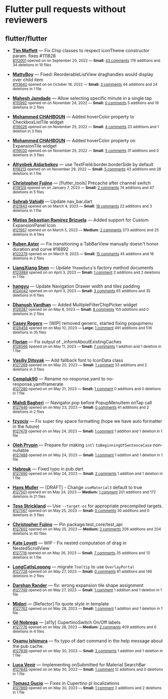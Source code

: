 # Flutter pull requests without reviewers

## flutter/flutter

* **[Tim Maffett](https://github.com/timmaffett)** &mdash; Fix Chip classes to respect iconTheme constructor param. fixes #111828<br />
    <sub>[#112001](https://github.com/flutter/flutter/pull/112001) opened on on September 20, 2022 &mdash; **Small:** [43 comments](https://github.com/flutter/flutter/pull/112001) 176 additions and 34 deletions in 10 files</sub><br />

* **[MattyBoy](https://github.com/MattyBoy4444)** &mdash; Fixed: ReorderableListView draghandles would display over child item<br />
    <sub>[#113642](https://github.com/flutter/flutter/pull/113642) opened on on October 18, 2022 &mdash; **Small:** [3 comments](https://github.com/flutter/flutter/pull/113642) 44 additions and 24 deletions in 1 file</sub><br />

* **[Mahesh Jamdade](https://github.com/maheshmnj)** &mdash; Allow selecting specific minute in a single tap<br />
    <sub>[#115992](https://github.com/flutter/flutter/pull/115992) opened on on November 24, 2022 &mdash; **Small:** [0 comments](https://github.com/flutter/flutter/pull/115992) 5 additions and 19 deletions in 2 files</sub><br />

* **[Mohammed  CHAHBOUN](https://github.com/M97Chahboun)** &mdash; Added hoverColor property to CheckboxListTile widget<br />
    <sub>[#116026](https://github.com/flutter/flutter/pull/116026) opened on on November 25, 2022 &mdash; **Small:** [4 comments](https://github.com/flutter/flutter/pull/116026) 23 additions and 1 deletion in 3 files</sub><br />

* **[Mohammed  CHAHBOUN](https://github.com/M97Chahboun)** &mdash; Added hoverColor property on ExpansionTile widget<br />
    <sub>[#116030](https://github.com/flutter/flutter/pull/116030) opened on on November 25, 2022 &mdash; **Small:** [5 comments](https://github.com/flutter/flutter/pull/116030) 31 additions and 0 deletions in 3 files</sub><br />

* **[Altynbek Aidarbekov](https://github.com/altynbek132)** &mdash; use TextField.border.borderSide by default<br />
    <sub>[#116213](https://github.com/flutter/flutter/pull/116213) opened on on November 29, 2022 &mdash; **Small:** [5 comments](https://github.com/flutter/flutter/pull/116213) 43 additions and 28 deletions in 1 file</sub><br />

* **[Christopher Fujino](https://github.com/christopherfujino)** &mdash; [flutter_tools] Precache after channel switch<br />
    <sub>[#118129](https://github.com/flutter/flutter/pull/118129) opened on on January 7, 2023 &mdash; **Small:** [2 comments](https://github.com/flutter/flutter/pull/118129) 74 additions and 47 deletions in 5 files</sub><br />

* **[Sohrab Vahidli](https://github.com/sohrabonline)** &mdash; Update nav_bar.dart<br />
    <sub>[#121943](https://github.com/flutter/flutter/pull/121943) opened on on March 4, 2023 &mdash; **Small:** [18 comments](https://github.com/flutter/flutter/pull/121943) 22 additions and 3 deletions in 1 file</sub><br />

* **[Matias Sebastian Ramirez Brizuela](https://github.com/ramirezsebas)** &mdash; Added support for Custom ExpansionPanel Icon<br />
    <sub>[#121957](https://github.com/flutter/flutter/pull/121957) opened on on March 5, 2023 &mdash; **Medium:** [2 comments](https://github.com/flutter/flutter/pull/121957) 373 additions and 25 deletions in 4 files</sub><br />

* **[Ruben Aster](https://github.com/rubenaster)** &mdash; Fix transitioning a TabBarView manually doesn't honor duration and curve #16892<br />
    <sub>[#122279](https://github.com/flutter/flutter/pull/122279) opened on on March 9, 2023 &mdash; **Small:** [15 comments](https://github.com/flutter/flutter/pull/122279) 45 additions and 16 deletions in 2 files</sub><br />

* **[LiangXiang Shen](https://github.com/kj415j45)** &mdash; Update `ThemeData`'s factory method documents<br />
    <sub>[#123984](https://github.com/flutter/flutter/pull/123984) opened on on April 3, 2023 &mdash; **Small:** [1 comment](https://github.com/flutter/flutter/pull/123984) 2 additions and 2 deletions in 1 file</sub><br />

* **[hangyu](https://github.com/hangyujin)** &mdash; Update Navigation Drawer width and tiles padding<br />
    <sub>[#124042](https://github.com/flutter/flutter/pull/124042) opened on on April 3, 2023 &mdash; **Small:** [3 comments](https://github.com/flutter/flutter/pull/124042) 65 additions and 35 deletions in 6 files</sub><br />

* **[Dhanush Vardhan](https://github.com/dhanush17-tech)** &mdash; Added MultipleFilterChipPicker widget<br />
    <sub>[#126287](https://github.com/flutter/flutter/pull/126287) opened on on May 8, 2023 &mdash; **Small:** [8 comments](https://github.com/flutter/flutter/pull/126287) 155 additions and 0 deletions in 2 files</sub><br />

* **[Casey Rogers](https://github.com/caseycrogers)** &mdash; [WIP] removed generic, started fixing popupmenu<br />
    <sub>[#126456](https://github.com/flutter/flutter/pull/126456) opened on on May 10, 2023 &mdash; **Large:** [1 comment](https://github.com/flutter/flutter/pull/126456) 491 additions and 516 deletions in 35 files</sub><br />

* **[Florian](https://github.com/PlutoHDDev)** &mdash; Fix output of _informAboutExistingCaches<br />
    <sub>[#126566](https://github.com/flutter/flutter/pull/126566) opened on on May 11, 2023 &mdash; **Small:** [7 comments](https://github.com/flutter/flutter/pull/126566) 1 addition and 1 deletion in 1 file</sub><br />

* **[Vasiliy Ditsyak](https://github.com/vasilich6107)** &mdash; Add fallback font to IconData class<br />
    <sub>[#127269](https://github.com/flutter/flutter/pull/127269) opened on on May 20, 2023 &mdash; **Small:** [1 comment](https://github.com/flutter/flutter/pull/127269) 33 additions and 2 deletions in 3 files</sub><br />

* **[Cempluk90](https://github.com/Cempluk90)** &mdash; Rename no-response.yaml to no-response.yamlframerate<br />
    <sub>[#127280](https://github.com/flutter/flutter/pull/127280) opened on on May 21, 2023 &mdash; **Small:** [1 comment](https://github.com/flutter/flutter/pull/127280) 0 additions and 0 deletions in 1 file</sub><br />

* **[Mahdi Bagheri](https://github.com/mhbdev)** &mdash; Navigator.pop before PopupMenuItem onTap call<br />
    <sub>[#127446](https://github.com/flutter/flutter/pull/127446) opened on on May 23, 2023 &mdash; **Small:** [0 comments](https://github.com/flutter/flutter/pull/127446) 41 additions and 2 deletions in 2 files</sub><br />

* **[fzyzcjy](https://github.com/fzyzcjy)** &mdash; Fix super tiny space formatting (hope we have auto formatter in the future)<br />
    <sub>[#127479](https://github.com/flutter/flutter/pull/127479) opened on on May 24, 2023 &mdash; **Small:** [1 comment](https://github.com/flutter/flutter/pull/127479) 1 addition and 1 deletion in 1 file</sub><br />

* **[Oleh Prypin](https://github.com/oprypin)** &mdash; Prepare for making `intl` `toBeginningOfSentenceCase` non-nullable<br />
    <sub>[#127488](https://github.com/flutter/flutter/pull/127488) opened on on May 24, 2023 &mdash; **Small:** [1 comment](https://github.com/flutter/flutter/pull/127488) 1 addition and 1 deletion in 1 file</sub><br />

* **[Habrouk](https://github.com/ElHbrouk)** &mdash; Fixed typo in pub.dart<br />
    <sub>[#127490](https://github.com/flutter/flutter/pull/127490) opened on on May 24, 2023 &mdash; **Small:** [2 comments](https://github.com/flutter/flutter/pull/127490) 1 addition and 1 deletion in 1 file</sub><br />

* **[Hans Muller](https://github.com/HansMuller)** &mdash; [DRAFT] - Change `useMaterial3` default to true<br />
    <sub>[#127501](https://github.com/flutter/flutter/pull/127501) opened on on May 24, 2023 &mdash; **Medium:** [1 comment](https://github.com/flutter/flutter/pull/127501) 201 additions and 172 deletions in 21 files</sub><br />

* **[Tess Strickland](https://github.com/sstrickl)** &mdash; Use `--target-os` for appropriate precompiled targets.<br />
    <sub>[#127567](https://github.com/flutter/flutter/pull/127567) opened on on May 25, 2023 &mdash; **Small:** [0 comments](https://github.com/flutter/flutter/pull/127567) 30 additions and 0 deletions in 3 files</sub><br />

* **[Christopher Fujino](https://github.com/christopherfujino)** &mdash; Pin package:test_core/test_api<br />
    <sub>[#127602](https://github.com/flutter/flutter/pull/127602) opened on on May 25, 2023 &mdash; **Medium:** [2 comments](https://github.com/flutter/flutter/pull/127602) 206 additions and 204 deletions in 40 files</sub><br />

* **[Kate Lovett](https://github.com/Piinks)** &mdash; WIP - Fix nested computation of drag in NestedScrollView<br />
    <sub>[#127718](https://github.com/flutter/flutter/pull/127718) opened on on May 26, 2023 &mdash; **Small:** [7 comments](https://github.com/flutter/flutter/pull/127718) 35 additions and 13 deletions in 1 file</sub><br />

* **[LongCatIsLooong](https://github.com/LongCatIsLooong)** &mdash; migrate `Tooltip` to use  `OverlayPortal`<br />
    <sub>[#127728](https://github.com/flutter/flutter/pull/127728) opened on on May 27, 2023 &mdash; **Small:** [0 comments](https://github.com/flutter/flutter/pull/127728) 61 additions and 146 deletions in 2 files</sub><br />

* **[Darshan Rander](https://github.com/SirusCodes)** &mdash; fix: wrong expansion tile shape assignment<br />
    <sub>[#127749](https://github.com/flutter/flutter/pull/127749) opened on on May 27, 2023 &mdash; **Small:** [1 comment](https://github.com/flutter/flutter/pull/127749) 1 addition and 1 deletion in 1 file</sub><br />

* **[Midori](https://github.com/natsuk4ze)** &mdash; [Refactor] fix quote style in template<br />
    <sub>[#127762](https://github.com/flutter/flutter/pull/127762) opened on on May 28, 2023 &mdash; **Small:** [1 comment](https://github.com/flutter/flutter/pull/127762) 1 addition and 1 deletion in 1 file</sub><br />

* **[Gil Nobrega](https://github.com/gilnobrega)** &mdash; [a11y] CupertinoSwitch On/Off labels<br />
    <sub>[#127776](https://github.com/flutter/flutter/pull/127776) opened on on May 28, 2023 &mdash; **Medium:** [2 comments](https://github.com/flutter/flutter/pull/127776) 409 additions and 0 deletions in 4 files</sub><br />

* **[Osamu Ishimura](https://github.com/hrontan)** &mdash; fix typo of dart command in the help message about the pub cache.<br />
    <sub>[#127839](https://github.com/flutter/flutter/pull/127839) opened on on May 30, 2023 &mdash; **Small:** [2 comments](https://github.com/flutter/flutter/pull/127839) 1 addition and 1 deletion in 1 file</sub><br />

* **[Luca Venir](https://github.com/lucavenir)** &mdash; Implementing onSubmitted for Material SearchBar<br />
    <sub>[#127845](https://github.com/flutter/flutter/pull/127845) opened on on May 30, 2023 &mdash; **Small:** [1 comment](https://github.com/flutter/flutter/pull/127845) 12 additions and 0 deletions in 1 file</sub><br />

* **[Tomasz Gucio](https://github.com/tgucio)** &mdash; Fixes in Cupertino pl localizations<br />
    <sub>[#127869](https://github.com/flutter/flutter/pull/127869) opened on on May 30, 2023 &mdash; **Small:** [1 comment](https://github.com/flutter/flutter/pull/127869) 2 additions and 2 deletions in 1 file</sub><br />

